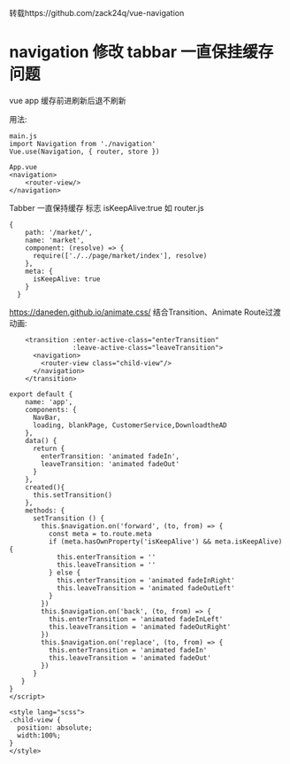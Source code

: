转载https://github.com/zack24q/vue-navigation
# navigation 修改 tabbar 一直保挂缓存问题
vue app 缓存前进刷新后退不刷新


用法:

    main.js
    import Navigation from './navigation'
    Vue.use(Navigation, { router, store })
    
    App.vue
    <navigation>
        <router-view/>
    </navigation>


Tabber 一直保持缓存 标志 isKeepAlive:true 如
router.js

    {
        path: '/market/',
        name: 'market',
        component: (resolve) => {
          require(['./../page/market/index'], resolve)
        },
        meta: {
          isKeepAlive: true
        }
      }
      

  https://daneden.github.io/animate.css/
  结合Transition、Animate  Route过渡动画:
  
  

        <transition :enter-active-class="enterTransition"
                    :leave-active-class="leaveTransition">
          <navigation>
            <router-view class="child-view"/>
          </navigation>
        </transition>
        
    export default {
        name: 'app',
        components: {
          NavBar,
          loading, blankPage, CustomerService,DownloadtheAD
        },
        data() {
          return {
            enterTransition: 'animated fadeIn',
            leaveTransition: 'animated fadeOut'
          }
        },
        created(){
          this.setTransition()
        },
        methods: {
          setTransition () {
            this.$navigation.on('forward', (to, from) => {
              const meta = to.route.meta
              if (meta.hasOwnProperty('isKeepAlive') && meta.isKeepAlive) {
                this.enterTransition = ''
                this.leaveTransition = ''
              } else {
                this.enterTransition = 'animated fadeInRight'
                this.leaveTransition = 'animated fadeOutLeft'
              }
            })
            this.$navigation.on('back', (to, from) => {
              this.enterTransition = 'animated fadeInLeft'
              this.leaveTransition = 'animated fadeOutRight'
            })
            this.$navigation.on('replace', (to, from) => {
              this.enterTransition = 'animated fadeIn'
              this.leaveTransition = 'animated fadeOut'
            })
          }
       }
    }
    </script>
    
    <style lang="scss">
    .child-view {
      position: absolute;
      width:100%;
    }
    </style>

